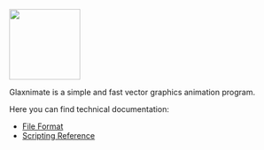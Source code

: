<img src="/img/logo.svg" width="128" />

Glaxnimate is a simple and fast vector graphics animation program.

Here you can find technical documentation:


* [File Format](json_reference.md)
* [Scripting Reference](python_reference.md)

